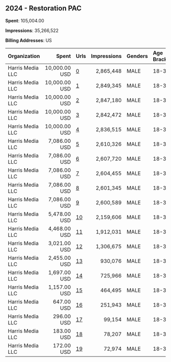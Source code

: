 ## 2024 - Restoration PAC 
**Spent**: 105,004.00

**Impressions**: 35,266,522

**Billing Addresses**: US

|Organization|Spent|Urls|Impressions|Genders|Age Brackets|Country Codes|
|:---|---:|:---|---:|:---|:---|:---|
|Harris Media LLC|10,000.00 USD|[0](https://www.snap.com/political-ads/asset/f7b2f4c2da8f52b969649c06a587426f464403092b9b9ff8e8809fe3533bcae8?mediaType=mp4)|2,865,448|MALE|18-34|united states|
|Harris Media LLC|10,000.00 USD|[1](https://www.snap.com/political-ads/asset/d67901c13594ac62df8fb6f34dd562862d22b78c4d63e875fd553f37265209a6?mediaType=mp4)|2,849,345|MALE|18-34|united states|
|Harris Media LLC|10,000.00 USD|[2](https://www.snap.com/political-ads/asset/dd23f8bf4a9e8adb7809560edf558dddb88cfe74126522e5637b3e9fc6dcf7b5?mediaType=mp4)|2,847,180|MALE|18-34|united states|
|Harris Media LLC|10,000.00 USD|[3](https://www.snap.com/political-ads/asset/4e6ccbdf436afe7a8c2902629f92b5cc3654fe51a83f9a70df431f880956f731?mediaType=mp4)|2,842,472|MALE|18-34|united states|
|Harris Media LLC|10,000.00 USD|[4](https://www.snap.com/political-ads/asset/edd4ae06e2cf2b8432cde3e20c2369afa293db8daa7ed71ba6f749f567090f16?mediaType=mp4)|2,836,515|MALE|18-34|united states|
|Harris Media LLC|7,086.00 USD|[5](https://www.snap.com/political-ads/asset/dd23f8bf4a9e8adb7809560edf558dddb88cfe74126522e5637b3e9fc6dcf7b5?mediaType=mp4)|2,610,326|MALE|18-34|united states|
|Harris Media LLC|7,086.00 USD|[6](https://www.snap.com/political-ads/asset/4e6ccbdf436afe7a8c2902629f92b5cc3654fe51a83f9a70df431f880956f731?mediaType=mp4)|2,607,720|MALE|18-34|united states|
|Harris Media LLC|7,086.00 USD|[7](https://www.snap.com/political-ads/asset/f7b2f4c2da8f52b969649c06a587426f464403092b9b9ff8e8809fe3533bcae8?mediaType=mp4)|2,604,455|MALE|18-34|united states|
|Harris Media LLC|7,086.00 USD|[8](https://www.snap.com/political-ads/asset/d67901c13594ac62df8fb6f34dd562862d22b78c4d63e875fd553f37265209a6?mediaType=mp4)|2,601,345|MALE|18-34|united states|
|Harris Media LLC|7,086.00 USD|[9](https://www.snap.com/political-ads/asset/edd4ae06e2cf2b8432cde3e20c2369afa293db8daa7ed71ba6f749f567090f16?mediaType=mp4)|2,600,589|MALE|18-34|united states|
|Harris Media LLC|5,478.00 USD|[10](https://www.snap.com/political-ads/asset/4e6ccbdf436afe7a8c2902629f92b5cc3654fe51a83f9a70df431f880956f731?mediaType=mp4)|2,159,606|MALE|18-34|united states|
|Harris Media LLC|4,468.00 USD|[11](https://www.snap.com/political-ads/asset/dd23f8bf4a9e8adb7809560edf558dddb88cfe74126522e5637b3e9fc6dcf7b5?mediaType=mp4)|1,912,031|MALE|18-34|united states|
|Harris Media LLC|3,021.00 USD|[12](https://www.snap.com/political-ads/asset/d67901c13594ac62df8fb6f34dd562862d22b78c4d63e875fd553f37265209a6?mediaType=mp4)|1,306,675|MALE|18-34|united states|
|Harris Media LLC|2,455.00 USD|[13](https://www.snap.com/political-ads/asset/dd23f8bf4a9e8adb7809560edf558dddb88cfe74126522e5637b3e9fc6dcf7b5?mediaType=mp4)|930,076|MALE|18-34|united states|
|Harris Media LLC|1,697.00 USD|[14](https://www.snap.com/political-ads/asset/4e6ccbdf436afe7a8c2902629f92b5cc3654fe51a83f9a70df431f880956f731?mediaType=mp4)|725,966|MALE|18-34|united states|
|Harris Media LLC|1,157.00 USD|[15](https://www.snap.com/political-ads/asset/d67901c13594ac62df8fb6f34dd562862d22b78c4d63e875fd553f37265209a6?mediaType=mp4)|464,495|MALE|18-34|united states|
|Harris Media LLC|647.00 USD|[16](https://www.snap.com/political-ads/asset/edd4ae06e2cf2b8432cde3e20c2369afa293db8daa7ed71ba6f749f567090f16?mediaType=mp4)|251,943|MALE|18-34|united states|
|Harris Media LLC|296.00 USD|[17](https://www.snap.com/political-ads/asset/f7b2f4c2da8f52b969649c06a587426f464403092b9b9ff8e8809fe3533bcae8?mediaType=mp4)|99,154|MALE|18-34|united states|
|Harris Media LLC|183.00 USD|[18](https://www.snap.com/political-ads/asset/f7b2f4c2da8f52b969649c06a587426f464403092b9b9ff8e8809fe3533bcae8?mediaType=mp4)|78,207|MALE|18-34|united states|
|Harris Media LLC|172.00 USD|[19](https://www.snap.com/political-ads/asset/edd4ae06e2cf2b8432cde3e20c2369afa293db8daa7ed71ba6f749f567090f16?mediaType=mp4)|72,974|MALE|18-34|united states|
